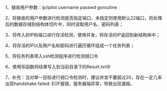 1、接收用户参数：ip/iplist  username passwd goroutine

2、将接收的用户参数进行检测是否指定端口，未指定则使用默认22端口，将处理后的数据存储到结构体切片中，同时读取用户名、密码列表；

3、将传入的IP和端口进行存活检测，使用并发，将存活的IP返回到新结构体中；

4、将存活的IP以及用户名和密码进行遍历循环组成一个任务列表；

5、将任务列表带入ssh检测程序进行检测弱口令

6、使用写函数将结果写入到当前目录下的Result.txt中

7、补充：当对单一目标进行弱口令检测时，建议并发不要超过20，存在一定几率出现handshake failed: EOF报错，服务器端异常，导致出现漏报。
